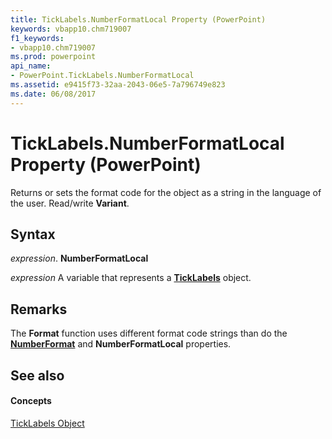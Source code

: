 ```yaml
---
title: TickLabels.NumberFormatLocal Property (PowerPoint)
keywords: vbapp10.chm719007
f1_keywords:
- vbapp10.chm719007
ms.prod: powerpoint
api_name:
- PowerPoint.TickLabels.NumberFormatLocal
ms.assetid: e9415f73-32aa-2043-06e5-7a796749e823
ms.date: 06/08/2017
---
```



# TickLabels.NumberFormatLocal Property (PowerPoint)

Returns or sets the format code for the object as a string in the language of the user. Read/write **Variant**.


## Syntax

 _expression_. **NumberFormatLocal**

 _expression_ A variable that represents a **[TickLabels](ticklabels-object-powerpoint.md)** object.


## Remarks

The **Format** function uses different format code strings than do the **[NumberFormat](ticklabels-numberformat-property-powerpoint.md)** and **NumberFormatLocal** properties.


## See also


#### Concepts


[TickLabels Object](ticklabels-object-powerpoint.md)

